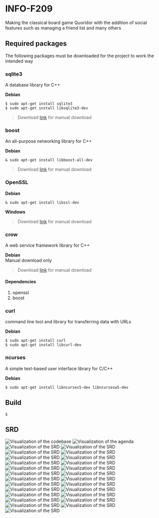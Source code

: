 # INFO-F209
Making the classical board game Quoridor with the addition of social features such as managing a friend list and many others

## Required packages
The following packages must be downloaded for the project to work the intended way  

### sqlite3
A database library for C++

**Debian**
```
$ sudo apt-get install sqlite3
$ sudo apt-get install libsqlite3-dev
```
> Download [link](https://www.sqlite.org/download.html) for manual download

### boost
An all-purpose networking library for C++

**Debian**
```
& sudo apt-get install libboost-all-dev
```
> Download [link](https://www.boost.org/) for manual download

### OpenSSL

**Debian**
```
& sudo apt-get install libssl-dev
```

**Windows**
>Download [link](https://slproweb.com/products/Win32OpenSSL.html) for manual download

### crow
A web service framework library for C++

**Debian**  
Manual download only  
>Download [link](https://github.com/CrowCpp/Crow) for manual download

#### Dependencies
1. openssl
1. boost


### curl
command line tool and library for transferring data with URLs

**Debian**  
```
$ sudo apt-get install curl
$ sudo apt-get install libcurl-dev
```

### ncurses
A simple text-based user interface library for C/C++

**Debian**
```
$ sudo apt-get install libncurses5-dev libncursesw5-dev
```

## Build
```
$ 
```
## SRD

![Visualization of the codebase](./diagram.svg)
![Visualization of the agenda](./Requirements/agenda.jpg)
![Visualization of the SRD](./Requirements/SystemRequirementsDocument/Quoridor_SRD/Quoridor_SRD-jpg/Quoridor_SRD-01.jpg)
![Visualization of the SRD](./Requirements/SystemRequirementsDocument/Quoridor_SRD/Quoridor_SRD-jpg/Quoridor_SRD-02.jpg)
![Visualization of the SRD](./Requirements/SystemRequirementsDocument/Quoridor_SRD/Quoridor_SRD-jpg/Quoridor_SRD-03.jpg)
![Visualization of the SRD](./Requirements/SystemRequirementsDocument/Quoridor_SRD/Quoridor_SRD-jpg/Quoridor_SRD-04.jpg)
![Visualization of the SRD](./Requirements/SystemRequirementsDocument/Quoridor_SRD/Quoridor_SRD-jpg/Quoridor_SRD-05.jpg)
![Visualization of the SRD](./Requirements/SystemRequirementsDocument/Quoridor_SRD/Quoridor_SRD-jpg/Quoridor_SRD-06.jpg)
![Visualization of the SRD](./Requirements/SystemRequirementsDocument/Quoridor_SRD/Quoridor_SRD-jpg/Quoridor_SRD-07.jpg)
![Visualization of the SRD](./Requirements/SystemRequirementsDocument/Quoridor_SRD/Quoridor_SRD-jpg/Quoridor_SRD-08.jpg)
![Visualization of the SRD](./Requirements/SystemRequirementsDocument/Quoridor_SRD/Quoridor_SRD-jpg/Quoridor_SRD-09.jpg)
![Visualization of the SRD](./Requirements/SystemRequirementsDocument/Quoridor_SRD/Quoridor_SRD-jpg/Quoridor_SRD-10.jpg)
![Visualization of the SRD](./Requirements/SystemRequirementsDocument/Quoridor_SRD/Quoridor_SRD-jpg/Quoridor_SRD-11.jpg)
![Visualization of the SRD](./Requirements/SystemRequirementsDocument/Quoridor_SRD/Quoridor_SRD-jpg/Quoridor_SRD-12.jpg)
![Visualization of the SRD](./Requirements/SystemRequirementsDocument/Quoridor_SRD/Quoridor_SRD-jpg/Quoridor_SRD-13.jpg)
![Visualization of the SRD](./Requirements/SystemRequirementsDocument/Quoridor_SRD/Quoridor_SRD-jpg/Quoridor_SRD-14.jpg)
![Visualization of the SRD](./Requirements/SystemRequirementsDocument/Quoridor_SRD/Quoridor_SRD-jpg/Quoridor_SRD-15.jpg)
![Visualization of the SRD](./Requirements/SystemRequirementsDocument/Quoridor_SRD/Quoridor_SRD-jpg/Quoridor_SRD-16.jpg)
![Visualization of the SRD](./Requirements/SystemRequirementsDocument/Quoridor_SRD/Quoridor_SRD-jpg/Quoridor_SRD-17.jpg)
![Visualization of the SRD](./Requirements/SystemRequirementsDocument/Quoridor_SRD/Quoridor_SRD-jpg/Quoridor_SRD-18.jpg)
![Visualization of the SRD](./Requirements/SystemRequirementsDocument/Quoridor_SRD/Quoridor_SRD-jpg/Quoridor_SRD-19.jpg)
![Visualization of the SRD](./Requirements/SystemRequirementsDocument/Quoridor_SRD/Quoridor_SRD-jpg/Quoridor_SRD-20.jpg)
![Visualization of the SRD](./Requirements/SystemRequirementsDocument/Quoridor_SRD/Quoridor_SRD-jpg/Quoridor_SRD-21.jpg)
![Visualization of the SRD](./Requirements/SystemRequirementsDocument/Quoridor_SRD/Quoridor_SRD-jpg/Quoridor_SRD-22.jpg)
![Visualization of the SRD](./Requirements/SystemRequirementsDocument/Quoridor_SRD/Quoridor_SRD-jpg/Quoridor_SRD-23.jpg)
![Visualization of the SRD](./Requirements/SystemRequirementsDocument/Quoridor_SRD/Quoridor_SRD-jpg/Quoridor_SRD-24.jpg)
![Visualization of the SRD](./Requirements/SystemRequirementsDocument/Quoridor_SRD/Quoridor_SRD-jpg/Quoridor_SRD-25.jpg)
